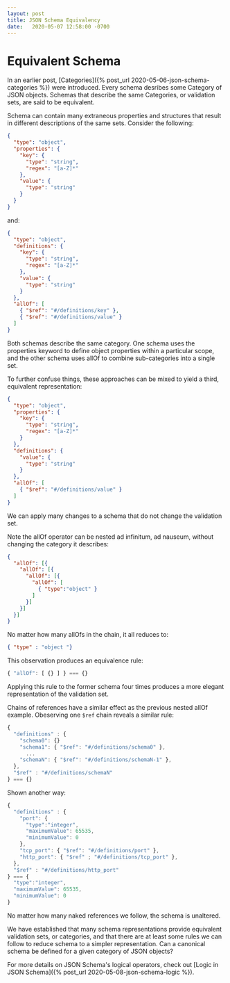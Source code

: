 ```yaml
---
layout: post
title: JSON Schema Equivalency
date:   2020-05-07 12:58:00 -0700
---
```


# Equivalent Schema

In an earlier post, [Categories]({% post_url 2020-05-06-json-schema-categories %}) were
introduced. Every schema desribes some Category of JSON objects. Schemas that
describe the same Categories, or validation sets, are said to be equivalent.

Schema can contain many extraneous properties and structures that result in different descriptions of the same sets. Consider the following:
```json
{
  "type": "object",
  "properties": {
    "key": {
      "type": "string",
      "regex": "[a-Z]*"
    },
    "value": {
      "type": "string"
    }
  }
}
```
and:
```json
{
  "type": "object",
  "definitions": {
    "key": {
      "type": "string",
      "regex": "[a-Z]*"
    },
    "value": {
      "type": "string"
    }
  },
  "allOf": [
    { "$ref": "#/definitions/key" },
    { "$ref": "#/definitions/value" }    
  ]
}
```
Both schemas describe the same category. One schema uses the properties keyword to define object properties within a particular scope, and the other schema uses allOf to combine sub-categories into a single set.

To further confuse things, these approaches can be mixed to yield a third, equivalent representation:
```json
{
  "type": "object",
  "properties": {
    "key": {
      "type": "string",
      "regex": "[a-Z]*"
    }    
  },
  "definitions": {
    "value": {
      "type": "string"
    }
  },
  "allOf": [
    { "$ref": "#/definitions/value" }      
  ]
}
```
We can apply many changes to a schema that do not change the validation set.

Note the allOf operator can be nested ad infinitum, ad nauseum, without changing
the category it describes:
```json
{
  "allOf": [{
    "allOf": [{
      "allOf": [{
        "allOf": [
          { "type":"object" }
        ]
      }]
    }]
  }]
}
```
No matter how many allOfs in the chain, it all reduces to:
```json
{ "type" : "object "}
```

This observation produces an equivalence rule:
```javascript
{ "allOf": [ {} ] } === {}
```
Applying this rule to the former schema four times produces a more elegant
representation of the validation set.

Chains of references have a similar effect as the previous nested allOf example.
Obeserving one `$ref` chain reveals a similar rule:
```javascript
{
  "definitions" : {
    "schema0": {}  
    "schema1": { "$ref": "#/definitions/schema0" },
      ...
    "schemaN": { "$ref": "#/definitions/schemaN-1" },
  },
  "$ref" : "#/definitions/schemaN"  
} === {}
```
Shown another way:
```javascript
{
  "definitions" : {
    "port": {
      "type":"integer",
      "maximumValue": 65535,
      "minimumValue": 0
    },
    "tcp_port": { "$ref": "#/definitions/port" },
    "http_port": { "$ref" ; "#/definitions/tcp_port" },
  },
  "$ref" : "#/definitions/http_port"  
} === {
  "type":"integer",
  "maximumValue": 65535,
  "minimumValue": 0
}
```
No matter how many naked references we follow, the schema is unaltered.

We have established that many schema representations provide equivalent
validation sets, or categories, and that there are at least some rules we can
follow to reduce schema to a simpler representation. Can a canonical schema be
defined for a given category of JSON objects?

For more details on JSON Schema's logical operators, check out
[Logic in JSON Schema]({% post_url 2020-05-08-json-schema-logic %}).
